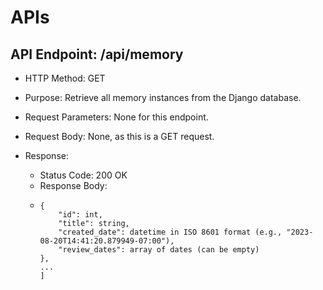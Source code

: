 

# APIs

## API Endpoint: /api/memory

* HTTP Method: GET

* Purpose: Retrieve all memory instances from the Django database.

* Request Parameters: None for this endpoint.

* Request Body: None, as this is a GET request.

* Response:
  * Status Code: 200 OK
  * Response Body:
  * ```[
    {
        "id": int,
        "title": string,
        "created_date": datetime in ISO 8601 format (e.g., "2023-08-20T14:41:20.879949-07:00"),
        "review_dates": array of dates (can be empty)
    },
    ...
    ]
